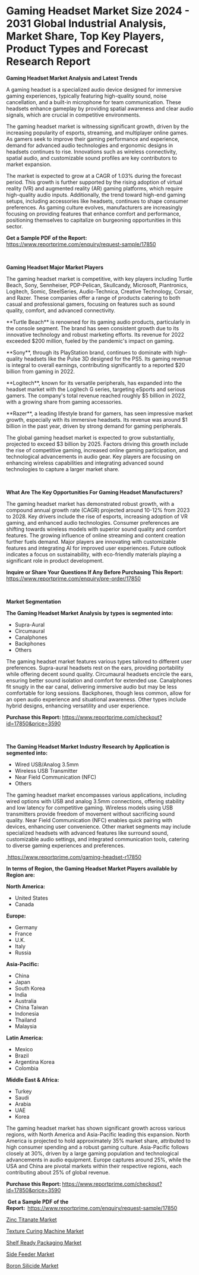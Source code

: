 <p><h1>Gaming Headset Market Size 2024 - 2031 Global Industrial Analysis, Market Share, Top Key Players, Product Types and Forecast Research Report</h1></p><p><strong>Gaming Headset Market Analysis and Latest Trends</strong></p>
<p><p>A gaming headset is a specialized audio device designed for immersive gaming experiences, typically featuring high-quality sound, noise cancellation, and a built-in microphone for team communication. These headsets enhance gameplay by providing spatial awareness and clear audio signals, which are crucial in competitive environments.</p><p>The gaming headset market is witnessing significant growth, driven by the increasing popularity of esports, streaming, and multiplayer online games. As gamers seek to improve their gaming performance and experience, demand for advanced audio technologies and ergonomic designs in headsets continues to rise. Innovations such as wireless connectivity, spatial audio, and customizable sound profiles are key contributors to market expansion.</p><p>The market is expected to grow at a CAGR of 1.03% during the forecast period. This growth is further supported by the rising adoption of virtual reality (VR) and augmented reality (AR) gaming platforms, which require high-quality audio inputs. Additionally, the trend toward high-end gaming setups, including accessories like headsets, continues to shape consumer preferences. As gaming culture evolves, manufacturers are increasingly focusing on providing features that enhance comfort and performance, positioning themselves to capitalize on burgeoning opportunities in this sector.</p></p>
<p><strong>Get a Sample PDF of the Report:&nbsp;</strong> <a href="https://www.reportprime.com/enquiry/request-sample/17850?utm_campaign=103&utm_medium=2&utm_source=Github&utm_content=ia&utm_term=20112024&utm_id=gaming-headset">https://www.reportprime.com/enquiry/request-sample/17850</a></p>
<p>&nbsp;</p>
<p><strong>Gaming Headset Major Market Players</strong></p>
<p><p>The gaming headset market is competitive, with key players including Turtle Beach, Sony, Sennheiser, PDP-Pelican, Skullcandy, Microsoft, Plantronics, Logitech, Somic, SteelSeries, Audio-Technica, Creative Technology, Corsair, and Razer. These companies offer a range of products catering to both casual and professional gamers, focusing on features such as sound quality, comfort, and advanced connectivity.</p><p>**Turtle Beach** is renowned for its gaming audio products, particularly in the console segment. The brand has seen consistent growth due to its innovative technology and robust marketing efforts. Its revenue for 2022 exceeded $200 million, fueled by the pandemic's impact on gaming.</p><p>**Sony**, through its PlayStation brand, continues to dominate with high-quality headsets like the Pulse 3D designed for the PS5. Its gaming revenue is integral to overall earnings, contributing significantly to a reported $20 billion from gaming in 2022.</p><p>**Logitech**, known for its versatile peripherals, has expanded into the headset market with the Logitech G series, targeting eSports and serious gamers. The company's total revenue reached roughly $5 billion in 2022, with a growing share from gaming accessories.</p><p>**Razer**, a leading lifestyle brand for gamers, has seen impressive market growth, especially with its immersive headsets. Its revenue was around $1 billion in the past year, driven by strong demand for gaming peripherals.</p><p>The global gaming headset market is expected to grow substantially, projected to exceed $3 billion by 2025. Factors driving this growth include the rise of competitive gaming, increased online gaming participation, and technological advancements in audio gear. Key players are focusing on enhancing wireless capabilities and integrating advanced sound technologies to capture a larger market share.</p></p>
<p>&nbsp;</p>
<p><strong>What Are The Key Opportunities For Gaming Headset Manufacturers?</strong></p>
<p><p>The gaming headset market has demonstrated robust growth, with a compound annual growth rate (CAGR) projected around 10-12% from 2023 to 2028. Key drivers include the rise of esports, increasing adoption of VR gaming, and enhanced audio technologies. Consumer preferences are shifting towards wireless models with superior sound quality and comfort features. The growing influence of online streaming and content creation further fuels demand. Major players are innovating with customizable features and integrating AI for improved user experiences. Future outlook indicates a focus on sustainability, with eco-friendly materials playing a significant role in product development.</p></p>
<p><strong>Inquire or Share Your Questions If Any Before Purchasing This Report:</strong> <a href="https://www.reportprime.com/enquiry/pre-order/17850?utm_campaign=103&utm_medium=2&utm_source=Github&utm_content=ia&utm_term=20112024&utm_id=gaming-headset">https://www.reportprime.com/enquiry/pre-order/17850</a></p>
<p>&nbsp;</p>
<p><strong>Market Segmentation</strong></p>
<p><strong>The Gaming Headset Market Analysis by types is segmented into:</strong></p>
<p><ul><li>Supra-Aural</li><li>Circumaural</li><li>Canalphones</li><li>Backphones</li><li>Others</li></ul></p>
<p><p>The gaming headset market features various types tailored to different user preferences. Supra-aural headsets rest on the ears, providing portability while offering decent sound quality. Circumaural headsets encircle the ears, ensuring better sound isolation and comfort for extended use. Canalphones fit snugly in the ear canal, delivering immersive audio but may be less comfortable for long sessions. Backphones, though less common, allow for an open audio experience and situational awareness. Other types include hybrid designs, enhancing versatility and user experience.</p></p>
<p><strong>Purchase this Report:&nbsp;</strong><a href="https://www.reportprime.com/checkout?id=17850&price=3590&utm_campaign=103&utm_medium=2&utm_source=Github&utm_content=ia&utm_term=20112024&utm_id=gaming-headset">https://www.reportprime.com/checkout?id=17850&price=3590</a></p>
<p>&nbsp;</p>
<p><strong>The Gaming Headset Market Industry Research by Application is segmented into:</strong></p>
<p><ul><li>Wired USB/Analog 3.5mm</li><li>Wireless USB Transmitter</li><li>Near Field Communication (NFC)</li><li>Others</li></ul></p>
<p><p>The gaming headset market encompasses various applications, including wired options with USB and analog 3.5mm connections, offering stability and low latency for competitive gaming. Wireless models using USB transmitters provide freedom of movement without sacrificing sound quality. Near Field Communication (NFC) enables quick pairing with devices, enhancing user convenience. Other market segments may include specialized headsets with advanced features like surround sound, customizable audio settings, and integrated communication tools, catering to diverse gaming experiences and preferences.</p></p>
<p><a href="https://www.reportprime.com/gaming-headset-r17850?utm_campaign=103&utm_medium=2&utm_source=Github&utm_content=ia&utm_term=20112024&utm_id=gaming-headset">&nbsp;https://www.reportprime.com/gaming-headset-r17850</a></p>
<p><strong>In terms of Region, the Gaming Headset Market Players available by Region are:</strong></p>
<p>
    <p> <strong> North America: </strong>
        <ul>
            <li>United States</li>
            <li>Canada</li>
        </ul>
        </p> 
    <p> <strong> Europe: </strong>
        <ul>
            <li>Germany</li>
            <li>France</li>
            <li>U.K.</li>
            <li>Italy</li>
            <li>Russia</li>
        </ul>
        </p> 
    <p> <strong> Asia-Pacific: </strong>
        <ul>
            <li>China</li>
            <li>Japan</li>
            <li>South Korea</li>
            <li>India</li>
            <li>Australia</li>
            <li>China Taiwan</li>
            <li>Indonesia</li>
            <li>Thailand</li>
            <li>Malaysia</li>
        </ul>
        </p> 
    <p> <strong> Latin America: </strong>
        <ul>
            <li>Mexico</li>
            <li>Brazil</li>
            <li>Argentina Korea</li>
            <li>Colombia</li>
        </ul>
        </p> 
    <p> <strong> Middle East & Africa: </strong>
        <ul>
            <li>Turkey</li>
            <li>Saudi</li>
            <li>Arabia</li>
            <li>UAE</li>
            <li>Korea</li>
        </ul>
    </p>
    </p>
<p><p>The gaming headset market has shown significant growth across various regions, with North America and Asia-Pacific leading this expansion. North America is projected to hold approximately 35% market share, attributed to high consumer spending and a robust gaming culture. Asia-Pacific follows closely at 30%, driven by a large gaming population and technological advancements in audio equipment. Europe captures around 25%, while the USA and China are pivotal markets within their respective regions, each contributing about 25% of global revenue.</p></p>
<p><strong>Purchase this Report: </strong><a href="https://www.reportprime.com/checkout?id=17850&price=3590&utm_campaign=103&utm_medium=2&utm_source=Github&utm_content=ia&utm_term=20112024&utm_id=gaming-headset">https://www.reportprime.com/checkout?id=17850&price=3590</a></p>
<p>&nbsp;<strong>Get a Sample PDF of the Report:&nbsp;&nbsp;</strong><a href="https://www.reportprime.com/enquiry/request-sample/17850?utm_campaign=103&utm_medium=2&utm_source=Github&utm_content=ia&utm_term=20112024&utm_id=gaming-headset">https://www.reportprime.com/enquiry/request-sample/17850</a></p>
<p><strong></strong></p>
<p><p><a href="https://issuu.com/reportprime-2/docs/zinc-titanate-market-size-2030.pptx_dabf581cbb4486?utm_campaign=103&utm_medium=2&utm_source=Github&utm_content=ia&utm_term=20112024&utm_id=gaming-headset">Zinc Titanate Market</a></p><p><a href="https://www.linkedin.com/pulse/texture-curing-machine-market-analysis-product-segmentation-z61me?utm_campaign=103&utm_medium=2&utm_source=Github&utm_content=ia&utm_term=20112024&utm_id=gaming-headset">Texture Curing Machine Market</a></p><p><a href="https://www.linkedin.com/pulse/shelf-ready-packaging-market-dynamics-application-types-rlz5e?utm_campaign=103&utm_medium=2&utm_source=Github&utm_content=ia&utm_term=20112024&utm_id=gaming-headset">Shelf Ready Packaging Market</a></p><p><a href="https://www.linkedin.com/pulse/insights-side-feeder-industry-market-financial-status-size-eodle?utm_campaign=103&utm_medium=2&utm_source=Github&utm_content=ia&utm_term=20112024&utm_id=gaming-headset">Side Feeder Market</a></p><p><a href="https://issuu.com/reportprime-2/docs/boron-silicide-market-size-2030.ppt_df75f72679e38e?utm_campaign=103&utm_medium=2&utm_source=Github&utm_content=ia&utm_term=20112024&utm_id=gaming-headset">Boron Silicide Market</a></p></p>